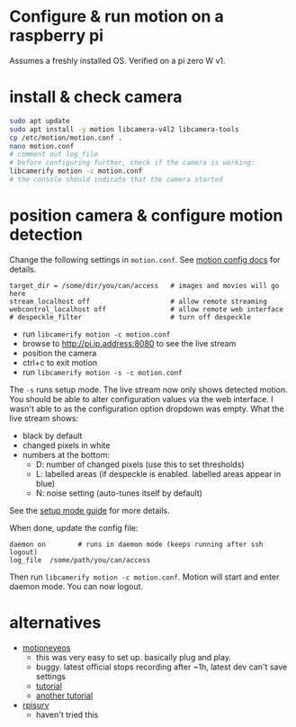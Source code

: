 # Configure & run motion on a raspberry pi

Assumes a freshly installed OS. Verified on a pi zero W v1.

# install & check camera
```sh
sudo apt update
sudo apt install -y motion libcamera-v4l2 libcamera-tools
cp /etc/motion/motion.conf .
nano motion.conf
# comment out log_file
# before configuring further, check if the camera is working:
libcamerify motion -c motion.conf
# the console should indicate that the camera started
```

# position camera & configure motion detection
Change the following settings in `motion.conf`. See
[motion config docs](https://motion-project.github.io/motion_config.html) for
details.

```
target_dir = /some/dir/you/can/access   # images and movies will go here
stream_localhost off                    # allow remote streaming
webcontrol_localhost off                # allow remote web interface
# despeckle_filter                      # turn off despeckle
```

- run `libcamerify motion -c motion.conf`
- browse to http://pi.ip.address:8080 to see the live stream
- position the camera
- ctrl+c to exit motion
- run `libcamerify motion -s -c motion.conf`

The `-s` runs setup mode. The live stream now only shows detected motion. You
should be able to alter configuration values via the web interface. I wasn't
able to as the configuration option dropdown was empty. What the live stream
shows:

- black by default
- changed pixels in white
- numbers at the bottom:
    - D: number of changed pixels (use this to set thresholds)
    - L: labelled areas (if despeckle is enabled. labelled areas appear in blue)
    - N: noise setting (auto-tunes itself by default)

See the [setup mode guide](https://motion-project.github.io/4.6.0/motion_config.html#setup_mode)
for more details.

When done, update the config file:

```
daemon on        # runs in daemon mode (keeps running after ssh logout)
log_file  /some/path/you/can/access
```

Then run `libcamerify motion -c motion.conf`. Motion will start and enter daemon
mode. You can now logout.


# alternatives
- [motioneyeos](https://github.com/ccrisan/motioneyeos/wiki)
    - this was very easy to set up. basically plug and play.
    - buggy. latest official stops recording after ~1h, latest dev can't save
      settings
    - [tutorial](https://pimylifeup.com/raspberry-pi-security-camera/)
    - [another tutorial](https://gndtovcc.home.blog/2020/04/17/install-motioneyeos-on-raspberry-pi-surveillance-camera-system/)
- [rpisurv](https://github.com/SvenVD/rpisurv)
    - haven't tried this
